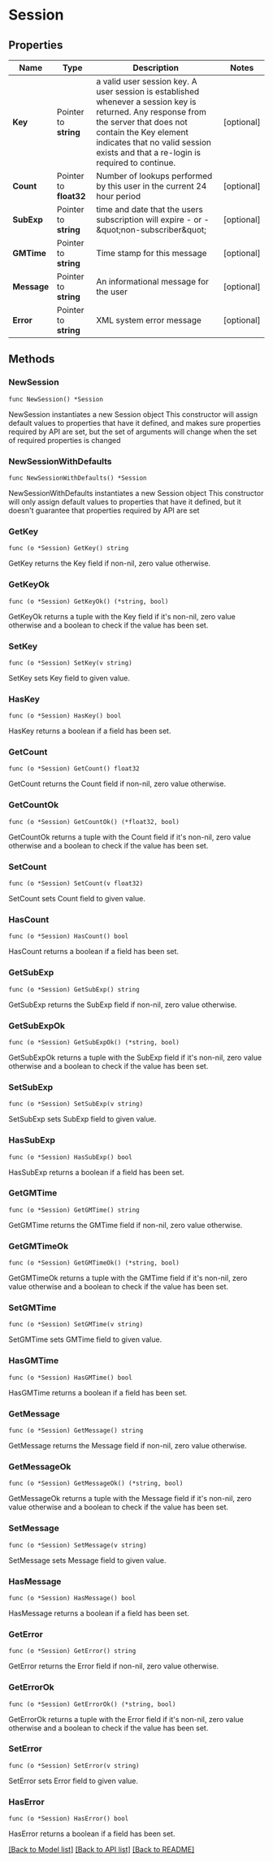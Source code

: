# Session

## Properties

| Name        | Type                   | Description                                                                                                                                                                                                                                        | Notes      |
| ----------- | ---------------------- | -------------------------------------------------------------------------------------------------------------------------------------------------------------------------------------------------------------------------------------------------- | ---------- |
| **Key**     | Pointer to **string**  | a valid user session key. A user session is established whenever a session key is returned. Any response from the server that does not contain the Key element indicates that no valid session exists and that a re-login is required to continue. | [optional] |
| **Count**   | Pointer to **float32** | Number of lookups performed by this user in the current 24 hour period                                                                                                                                                                             | [optional] |
| **SubExp**  | Pointer to **string**  | time and date that the users subscription will expire - or - \&quot;non-subscriber\&quot;                                                                                                                                                          | [optional] |
| **GMTime**  | Pointer to **string**  | Time stamp for this message                                                                                                                                                                                                                        | [optional] |
| **Message** | Pointer to **string**  | An informational message for the user                                                                                                                                                                                                              | [optional] |
| **Error**   | Pointer to **string**  | XML system error message                                                                                                                                                                                                                           | [optional] |

## Methods

### NewSession

`func NewSession() *Session`

NewSession instantiates a new Session object This constructor will assign
default values to properties that have it defined, and makes sure properties
required by API are set, but the set of arguments will change when the set of
required properties is changed

### NewSessionWithDefaults

`func NewSessionWithDefaults() *Session`

NewSessionWithDefaults instantiates a new Session object This constructor will
only assign default values to properties that have it defined, but it doesn't
guarantee that properties required by API are set

### GetKey

`func (o *Session) GetKey() string`

GetKey returns the Key field if non-nil, zero value otherwise.

### GetKeyOk

`func (o *Session) GetKeyOk() (*string, bool)`

GetKeyOk returns a tuple with the Key field if it's non-nil, zero value
otherwise and a boolean to check if the value has been set.

### SetKey

`func (o *Session) SetKey(v string)`

SetKey sets Key field to given value.

### HasKey

`func (o *Session) HasKey() bool`

HasKey returns a boolean if a field has been set.

### GetCount

`func (o *Session) GetCount() float32`

GetCount returns the Count field if non-nil, zero value otherwise.

### GetCountOk

`func (o *Session) GetCountOk() (*float32, bool)`

GetCountOk returns a tuple with the Count field if it's non-nil, zero value
otherwise and a boolean to check if the value has been set.

### SetCount

`func (o *Session) SetCount(v float32)`

SetCount sets Count field to given value.

### HasCount

`func (o *Session) HasCount() bool`

HasCount returns a boolean if a field has been set.

### GetSubExp

`func (o *Session) GetSubExp() string`

GetSubExp returns the SubExp field if non-nil, zero value otherwise.

### GetSubExpOk

`func (o *Session) GetSubExpOk() (*string, bool)`

GetSubExpOk returns a tuple with the SubExp field if it's non-nil, zero value
otherwise and a boolean to check if the value has been set.

### SetSubExp

`func (o *Session) SetSubExp(v string)`

SetSubExp sets SubExp field to given value.

### HasSubExp

`func (o *Session) HasSubExp() bool`

HasSubExp returns a boolean if a field has been set.

### GetGMTime

`func (o *Session) GetGMTime() string`

GetGMTime returns the GMTime field if non-nil, zero value otherwise.

### GetGMTimeOk

`func (o *Session) GetGMTimeOk() (*string, bool)`

GetGMTimeOk returns a tuple with the GMTime field if it's non-nil, zero value
otherwise and a boolean to check if the value has been set.

### SetGMTime

`func (o *Session) SetGMTime(v string)`

SetGMTime sets GMTime field to given value.

### HasGMTime

`func (o *Session) HasGMTime() bool`

HasGMTime returns a boolean if a field has been set.

### GetMessage

`func (o *Session) GetMessage() string`

GetMessage returns the Message field if non-nil, zero value otherwise.

### GetMessageOk

`func (o *Session) GetMessageOk() (*string, bool)`

GetMessageOk returns a tuple with the Message field if it's non-nil, zero value
otherwise and a boolean to check if the value has been set.

### SetMessage

`func (o *Session) SetMessage(v string)`

SetMessage sets Message field to given value.

### HasMessage

`func (o *Session) HasMessage() bool`

HasMessage returns a boolean if a field has been set.

### GetError

`func (o *Session) GetError() string`

GetError returns the Error field if non-nil, zero value otherwise.

### GetErrorOk

`func (o *Session) GetErrorOk() (*string, bool)`

GetErrorOk returns a tuple with the Error field if it's non-nil, zero value
otherwise and a boolean to check if the value has been set.

### SetError

`func (o *Session) SetError(v string)`

SetError sets Error field to given value.

### HasError

`func (o *Session) HasError() bool`

HasError returns a boolean if a field has been set.

[[Back to Model list]](../README.md#documentation-for-models)
[[Back to API list]](../README.md#documentation-for-api-endpoints)
[[Back to README]](../README.md)
